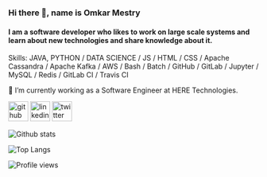 ### Hi there 👋, name is Omkar Mestry

#### I am a software developer who likes to work on large scale systems and learn about new technologies and share knowledge about it.

Skills: JAVA, PYTHON / DATA SCIENCE / JS / HTML / CSS / Apache Cassandra / Apache Kafka / AWS / Bash / Batch / GitHub / GitLab / Jupyter / MySQL / Redis / GitLab CI / Travis CI

🌱 I’m currently working as a Software Engineer at HERE Technologies.

[<img src='https://cdn.jsdelivr.net/npm/simple-icons@3.0.1/icons/github.svg' alt='github' height='40'>](https://github.com/omanges)  [<img src='https://cdn.jsdelivr.net/npm/simple-icons@3.0.1/icons/linkedin.svg' alt='linkedin' height='40'>](https://www.linkedin.com/in/omkar-mestry-851477a5/)  [<img src='https://cdn.jsdelivr.net/npm/simple-icons@3.0.1/icons/twitter.svg' alt='twitter' height='40'>](https://twitter.com/omanges333)  

![Github stats](https://github-readme-stats.vercel.app/api?username=omanges&show_icons=true)

![Top Langs](https://github-readme-stats.vercel.app/api/top-langs/?username=omanges&hide=TeX&layout=compact)

![Profile views](https://gpvc.arturio.dev/omanges)
